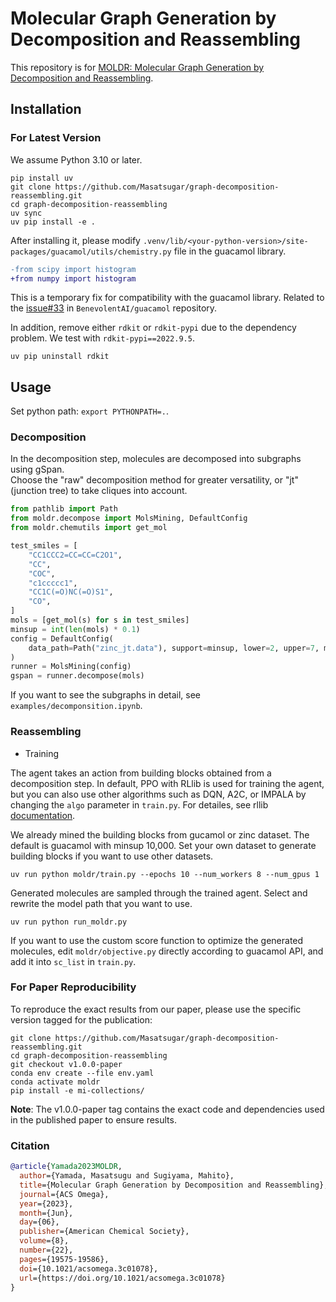 # Molecular Graph Generation by Decomposition and Reassembling
This repository is for [MOLDR: Molecular Graph Generation by Decomposition and Reassembling](https://pubs.acs.org/doi/10.1021/acsomega.3c01078). 

## Installation

### For Latest Version
We assume Python 3.10 or later.

```shell
pip install uv
git clone https://github.com/Masatsugar/graph-decomposition-reassembling.git
cd graph-decomposition-reassembling
uv sync
uv pip install -e .
```

After installing it, please modify `.venv/lib/<your-python-version>/site-packages/guacamol/utils/chemistry.py` file in the guacamol library.

```diff
-from scipy import histogram
+from numpy import histogram
```

This is a temporary fix for compatibility with the guacamol library. 
Related to the [issue#33](https://github.com/BenevolentAI/guacamol/issues/33) in `BenevolentAI/guacamol` repository.

In addition, remove either `rdkit` or `rdkit-pypi` due to the dependency problem. We test with `rdkit-pypi==2022.9.5`.

```shell
uv pip uninstall rdkit
```


## Usage
Set python path: `export PYTHONPATH=.`.

### Decomposition
In the decomposition step, molecules are decomposed into subgraphs using gSpan.  
Choose the "raw" decomposition method for greater versatility, or "jt" (junction tree) to take cliques into account.


```python
from pathlib import Path
from moldr.decompose import MolsMining, DefaultConfig
from moldr.chemutils import get_mol

test_smiles = [
    "CC1CCC2=CC=CC=C2O1",
    "CC",
    "COC",
    "c1ccccc1",
    "CC1C(=O)NC(=O)S1",
    "CO",
]
mols = [get_mol(s) for s in test_smiles]
minsup = int(len(mols) * 0.1)
config = DefaultConfig(
    data_path=Path("zinc_jt.data"), support=minsup, lower=2, upper=7, method="jt"
)
runner = MolsMining(config)
gspan = runner.decompose(mols)
```

If you want to see the subgraphs in detail, see `examples/decomponsition.ipynb`.

### Reassembling
- Training 

The agent takes an action from building blocks obtained from a decomposition step. 
In default, PPO with RLlib is used for training the agent, but you can also use other algorithms such as DQN, A2C, or IMPALA by changing the `algo` parameter in `train.py`.
For detailes, see rllib [documentation](https://docs.ray.io/en/latest/rllib/rllib-algorithms.html).

We already mined the building blocks from gucamol or zinc dataset. The default is guacamol with minsup 10,000.
Set your own dataset to generate building blocks if you want to use other datasets.

```shell
uv run python moldr/train.py --epochs 10 --num_workers 8 --num_gpus 1
```

Generated molecules are sampled through the trained agent. Select and rewrite the model path that you want to use.

```shell
uv run python run_moldr.py 
```

If you want to use the custom score function to optimize the generated molecules, 
edit `moldr/objective.py` directly according to guacamol API, and add it into `sc_list` in `train.py`.


### For Paper Reproducibility

To reproduce the exact results from our paper, please use the specific version tagged for the publication:

```shell
git clone https://github.com/Masatsugar/graph-decomposition-reassembling.git
cd graph-decomposition-reassembling
git checkout v1.0.0-paper
conda env create --file env.yaml
conda activate moldr
pip install -e mi-collections/
```

**Note**: The v1.0.0-paper tag contains the exact code and dependencies used in the published paper to ensure results.


### Citation

```bib
@article{Yamada2023MOLDR,
  author={Yamada, Masatsugu and Sugiyama, Mahito},
  title={Molecular Graph Generation by Decomposition and Reassembling},
  journal={ACS Omega},
  year={2023},
  month={Jun},
  day={06},
  publisher={American Chemical Society},
  volume={8},
  number={22},
  pages={19575-19586},
  doi={10.1021/acsomega.3c01078},
  url={https://doi.org/10.1021/acsomega.3c01078}
}
```
